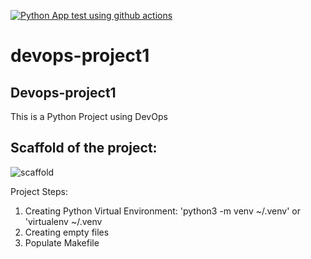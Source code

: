 [![Python App test using github actions](https://github.com/barbaraoliveira1415/devops-project1/actions/workflows/devops.yml/badge.svg)](https://github.com/barbaraoliveira1415/devops-project1/actions/workflows/devops.yml)

# devops-project1
 
## Devops-project1

This is a Python Project using DevOps

## Scaffold of the project:

![scaffold](https://user-images.githubusercontent.com/29230823/215109611-0d558093-efdd-4d98-afc4-474a2e89b700.png)

Project Steps:

1. Creating Python Virtual Environment: 'python3 -m venv ~/.venv' or 'virtualenv ~/.venv
2. Creating empty files
3. Populate Makefile
